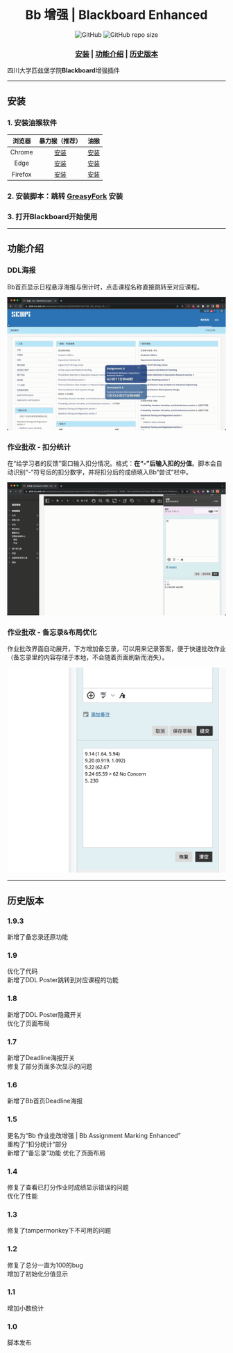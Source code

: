 <div align="center">

<h1 align="center">Bb 增强 | Blackboard Enhanced</h1>



![GitHub](https://img.shields.io/github/license/sitdownkevin/Blackboard-Enhanced)
![GitHub repo size](https://img.shields.io/github/repo-size/sitdownkevin/Blackboard-Enhanced)

</div>


<div align="center">
<h3>

[安装](#安装) | [功能介绍](#功能介绍) | [历史版本](#历史版本)

</h3>
</div>

四川大学匹兹堡学院**Blackboard**增强插件
****
## 安装 <a name="p1"></a>

### 1. 安装油猴软件
<div align="center">

  |浏览器|暴力猴（推荐）|油猴|
  |:---:|:----:|:-----:|
  |Chrome| [安装](https://chrome.google.com/webstore/detail/violentmonkey/jinjaccalgkegednnccohejagnlnfdag?hl=zh-CN)|[安装](https://chrome.google.com/webstore/detail/tampermonkey/dhdgffkkebhmkfjojejmpbldmpobfkfo?hl=zh-CN)|
  |Edge|[安装](https://microsoftedge.microsoft.com/addons/detail/%E6%9A%B4%E5%8A%9B%E7%8C%B4/eeagobfjdenkkddmbclomhiblgggliao?hl=zh-CN)|[安装](https://microsoftedge.microsoft.com/addons/detail/tampermonkey/iikmkjmpaadaobahmlepeloendndfphd)|
  |Firefox|[安装](https://addons.mozilla.org/en-US/firefox/addon/violentmonkey/)|[安装](https://addons.mozilla.org/en-US/firefox/addon/tampermonkey/?utm_source=addons.mozilla.org&utm_medium=referral&utm_content=search)|

 </div>



### 2. 安装脚本：跳转 [**GreasyFork**](https://greasyfork.org/zh-CN/scripts/462240-bb%E8%AE%A1%E7%AE%97%E5%88%86%E6%95%B0) 安装

### 3. 打开**Blackboard**开始使用

****
## 功能介绍 <a name="p2"></a>
### DDL海报
Bb首页显示日程悬浮海报与倒计时，点击课程名称直接跳转至对应课程。

<div align="center">

 <img src="demo/deadline_poster.gif" alt="deadline_poster">

</div>

### 作业批改 - 扣分统计
在“给学习者的反馈”窗口输入扣分情况。格式：**在“-”后输入扣的分值**。脚本会自动识别“-”符号后的扣分数字，并将扣分后的成绩填入Bb“尝试”栏中。

<div align="center">

<img src="demo/assignment_autocount.gif"    alt="assignment_autocount">
 
</div>
 
### 作业批改 - 备忘录&布局优化
作业批改界面自动展开，下方增加备忘录，可以用来记录答案，便于快速批改作业（备忘录里的内容存储于本地，不会随着页面刷新而消失）。

<div align="center">

<img src="demo/assignment_memo.png"    alt="assignment_memo">

</div>

****
## 历史版本 <a name="p3"></a>
### 1.9.3
新增了备忘录还原功能

### 1.9
优化了代码<br>
新增了DDL Poster跳转到对应课程的功能

### 1.8
新增了DDL Poster隐藏开关<br>
优化了页面布局

### 1.7
新增了Deadline海报开关<br>
修复了部分页面多次显示的问题


### 1.6
新增了Bb首页Deadline海报

### 1.5
更名为“Bb 作业批改增强 | Bb Assignment Marking Enhanced”<br>
重构了“扣分统计”部分<br>
新增了“备忘录”功能
优化了页面布局

### 1.4
修复了查看已打分作业时成绩显示错误的问题 <br>
优化了性能

### 1.3
修复了tampermonkey下不可用的问题

### 1.2
修复了总分一直为100的bug <br>
增加了初始化分值显示

### 1.1
增加小数统计

### 1.0
脚本发布


